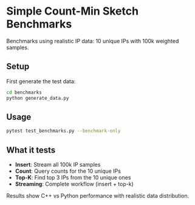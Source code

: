 # Simple Count-Min Sketch Benchmarks

Benchmarks using realistic IP data: 10 unique IPs with 100k weighted samples.

## Setup

First generate the test data:
```bash
cd benchmarks
python generate_data.py
```

## Usage

```bash
pytest test_benchmarks.py --benchmark-only
```

## What it tests

- **Insert**: Stream all 100k IP samples
- **Count**: Query counts for the 10 unique IPs  
- **Top-K**: Find top 3 IPs from the 10 unique ones
- **Streaming**: Complete workflow (insert + top-k)

Results show C++ vs Python performance with realistic data distribution.
